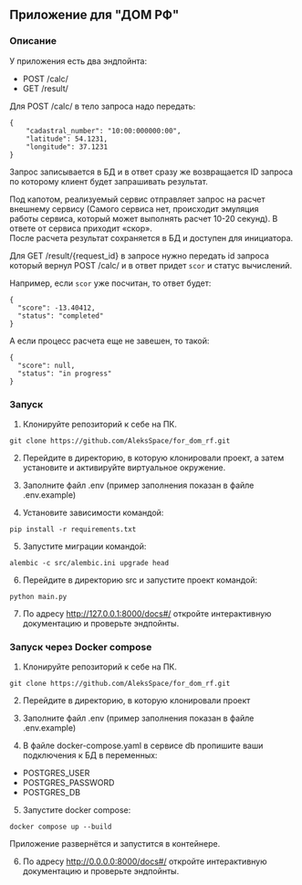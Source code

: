 ## Приложение для "ДОМ РФ"  

### Описание  

У приложения есть два эндпойнта:  
- POST /calc/
- GET /result/

Для POST /calc/ в тело запроса надо передать:  
```
{
    "cadastral_number": "10:00:000000:00", 
    "latitude": 54.1231, 
    "longitude": 37.1231
}
```  

Запрос записывается в БД и в ответ сразу же возвращается ID запроса по которому клиент будет запрашивать результат.  

Под капотом, реализуемый сервис отправляет запрос на расчет внешнему сервису (Самого сервиса нет, происходит эмуляция  
работы сервиса, который может выполнять расчет 10-20 секунд). В ответе от сервиса приходит «скор».  
После расчета результат сохраняется в БД и доступен для инициатора.  

Для GET /result/{request_id} в запросе нужно передать id запроса который вернул POST /calc/ и в ответ придет `scor` и статус вычислений.  

Например, если `scor` уже посчитан, то ответ будет:  

```
{
  "score": -13.40412,
  "status": "completed"
}
```

А если процесс расчета еще не завешен, то такой:  

```
{
  "score": null,
  "status": "in progress"
}
```

### Запуск  

1) Клонируйте репозиторий к себе на ПК.  

```
git clone https://github.com/AleksSpace/for_dom_rf.git
```

2) Перейдите в директорию, в которую клонировали проект, а затем установите и активируйте виртуальное окружение.  

3) Заполните файл .env (пример заполнения показан в файле .env.example)

4) Установите зависимости командой:  

```
pip install -r requirements.txt
```

5) Запустите миграции командой:  

```
alembic -c src/alembic.ini upgrade head
```

6) Перейдите в директорию src и запустите проект командой:  

```
python main.py
```

7) По адресу http://127.0.0.1:8000/docs#/ откройте интерактивную документацию и проверьте эндпойнты.


### Запуск через Docker compose  

1) Клонируйте репозиторий к себе на ПК.  

```
git clone https://github.com/AleksSpace/for_dom_rf.git
```

2) Перейдите в директорию, в которую клонировали проект

3) Заполните файл .env (пример заполнения показан в файле .env.example)

4) В файле docker-compose.yaml в сервисе db пропишите ваши подключения к БД в переменных:  
- POSTGRES_USER  
- POSTGRES_PASSWORD  
- POSTGRES_DB  

5) Запустите docker compose:  

```
docker compose up --build
```

Приложение развернётся и запустится в контейнере. 

6) По адресу http://0.0.0.0:8000/docs#/ откройте интерактивную документацию и проверьте эндпойнты.
